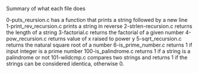 Summary of what each file does

0-puts_reursion.c has a function that prints a string followed by a new line
1-print_rev_recursion.c prints a string in reverse
2-strlen-recursion.c returns the length of a string
3-factorial.c returns the factorial of a given number
4-pow_recursion.c returns value of x raised to power y
5-sqrt_recursion.c returns the natural square root of a number
6-is_prime_number.c returns 1 if input integer is a prime number
100-is_palindrome.c returns 1 if a string is a palindrome or not
101-wildcmp.c compares two strings and returns 1 if the strings can be considered identica, otherwise 0.
